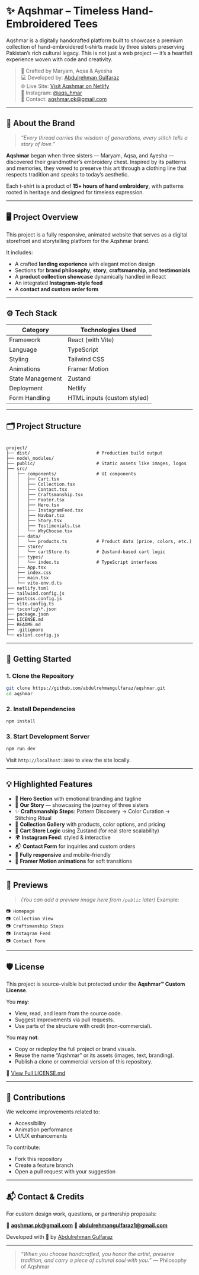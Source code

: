 # ✨ Aqshmar – Timeless Hand-Embroidered Tees

Aqshmar is a digitally handcrafted platform built to showcase a premium collection of hand-embroidered t-shirts made by three sisters preserving Pakistan’s rich cultural legacy. This is not just a web project — it’s a heartfelt experience woven with code and creativity.

> 🧵 Crafted by Maryam, Aqsa & Ayesha  
> 💻 Developed by: [Abdulrehman Gulfaraz](https://github.com/abdulrehmangulfaraz)  
> 🌐 Live Site: [Visit Aqshmar on Netlify](https://aqshmar.netlify.app)  
> 📸 Instagram: [@aqs_hmar](https://instagram.com/aqs_hmar)  
> 📧 Contact: aqshmar.pk@gmail.com

---

## 🧶 About the Brand

> _“Every thread carries the wisdom of generations, every stitch tells a story of love.”_

**Aqshmar** began when three sisters — Maryam, Aqsa, and Ayesha — discovered their grandmother’s embroidery chest. Inspired by its patterns and memories, they vowed to preserve this art through a clothing line that respects tradition and speaks to today’s aesthetic.

Each t-shirt is a product of **15+ hours of hand embroidery**, with patterns rooted in heritage and designed for timeless expression.

---

## 🖥️ Project Overview

This project is a fully responsive, animated website that serves as a digital storefront and storytelling platform for the Aqshmar brand.

It includes:
- A crafted **landing experience** with elegant motion design
- Sections for **brand philosophy**, **story**, **craftsmanship**, and **testimonials**
- A **product collection showcase** dynamically handled in React
- An integrated **Instagram-style feed**
- A **contact and custom order form**

---

## ⚙️ Tech Stack

| Category        | Technologies Used                |
|----------------|-----------------------------------|
| Framework       | React (with Vite)                |
| Language        | TypeScript                       |
| Styling         | Tailwind CSS                     |
| Animations      | Framer Motion                    |
| State Management| Zustand                          |
| Deployment      | Netlify                          |
| Form Handling   | HTML inputs (custom styled)      |

---

## 🗂️ Project Structure

```

project/
├── dist/                         # Production build output
├── node\_modules/
├── public/                       # Static assets like images, logos
├── src/
│   ├── components/               # UI components
│   │   ├── Cart.tsx
│   │   ├── Collection.tsx
│   │   ├── Contact.tsx
│   │   ├── Craftsmanship.tsx
│   │   ├── Footer.tsx
│   │   ├── Hero.tsx
│   │   ├── InstagramFeed.tsx
│   │   ├── Navbar.tsx
│   │   ├── Story.tsx
│   │   ├── Testimonials.tsx
│   │   └── WhyChoose.tsx
│   ├── data/
│   │   └── products.ts           # Product data (price, colors, etc.)
│   ├── store/
│   │   └── cartStore.ts          # Zustand-based cart logic
│   ├── types/
│   │   └── index.ts              # TypeScript interfaces
│   ├── App.tsx
│   ├── index.css
│   ├── main.tsx
│   └── vite-env.d.ts
├── netlify.toml
├── tailwind.config.js
├── postcss.config.js
├── vite.config.ts
├── tsconfig\*.json
├── package.json
├── LICENSE.md
├── README.md
├── .gitignore
└── eslint.config.js

````

---

## 🚀 Getting Started

### 1. Clone the Repository

```bash
git clone https://github.com/abdulrehmangulfaraz/aqshmar.git
cd aqshmar
````

### 2. Install Dependencies

```bash
npm install
```

### 3. Start Development Server

```bash
npm run dev
```

Visit `http://localhost:3000` to view the site locally.

---

## 💡 Highlighted Features

* 🌸 **Hero Section** with emotional branding and tagline
* 🧶 **Our Story** — showcasing the journey of three sisters
* ✨ **Craftsmanship Steps**: Pattern Discovery → Color Curation → Stitching Ritual
* 🧵 **Collection Gallery** with products, color options, and pricing
* 🛒 **Cart Store Logic** using Zustand (for real store scalability)
* 🌍 **Instagram Feed**: styled & interactive
* 📬 **Contact Form** for inquiries and custom orders
* 📱 **Fully responsive** and mobile-friendly
* 🎨 **Framer Motion animations** for soft transitions

---

## 📸 Previews

> *(You can add a preview image here from `/public` later)*
> Example:

```
📷 Homepage  
📷 Collection View  
📷 Craftsmanship Steps  
📷 Instagram Feed  
📷 Contact Form
```

---

## 🛡️ License

This project is source-visible but protected under the **Aqshmar™ Custom License**.

You **may**:

* View, read, and learn from the source code.
* Suggest improvements via pull requests.
* Use parts of the structure with credit (non-commercial).

You **may not**:

* Copy or redeploy the full project or brand visuals.
* Reuse the name “Aqshmar” or its assets (images, text, branding).
* Publish a clone or commercial version of this repository.

📄 [View Full LICENSE.md](./LICENSE.md)

---

## 🤝 Contributions

We welcome improvements related to:

* Accessibility
* Animation performance
* UI/UX enhancements

To contribute:

* Fork this repository
* Create a feature branch
* Open a pull request with your suggestion

---

## 📬 Contact & Credits

For custom design work, questions, or partnership proposals:

📧 **[aqshmar.pk@gmail.com](mailto:aqshmar.pk@gmail.com)**
📧 **[abdulrehmangulfaraz1@gmail.com](mailto:abdulrehmangulfaraz1@gmail.com)**

Developed with 🤍 by [Abdulrehman Gulfaraz](https://github.com/abdulrehmangulfaraz)

---

> *“When you choose handcrafted, you honor the artist, preserve tradition, and carry a piece of cultural soul with you.”*
> — Philosophy of Aqshmar
